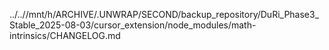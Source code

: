 ../..//mnt/h/ARCHIVE/.UNWRAP/SECOND/backup_repository/DuRi_Phase3_Stable_2025-08-03/cursor_extension/node_modules/math-intrinsics/CHANGELOG.md